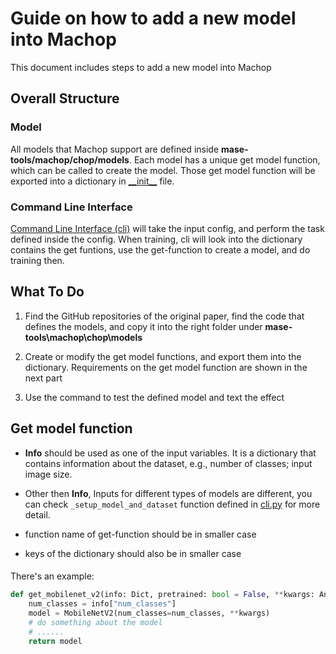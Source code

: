 # Guide on how to add a new model into Machop
This document includes steps to add a new model into Machop
## Overall Structure
### Model
All models that Machop support are defined inside **mase-tools/machop/chop/models**. Each model has a unique get model function, which can be called to create the model. Those get model function will be exported into a dictionary in [\_\_init\_\_](%2E%2E%5Cmachop%5Cchop%5Cmodels%5C%5F%5Finit%5F%5F.py) file. 

### Command Line Interface
[Command Line Interface (cli)](..\machop\chop\cli.py) will take the input config, and perform the task defined inside the config. When training, cli will look into the dictionary contains the get funtions, use the get-function to create a model, and do training then.

## What To Do
1. Find the GitHub repositories of the original paper, find the code that defines the models, and copy it into the right folder under **mase-tools\machop\chop\models**

2. Create or modify the get model functions, and export them into the dictionary. Requirements on the get model function are shown in the next part

3. Use the command to test the defined model and text the effect



## Get model function
- **Info** should be used as one of the input variables. It is a dictionary that contains information about the dataset, e.g., number of classes; input image size.

- Other then **Info**, Inputs for different types of models are different, you can check `_setup_model_and_dataset` function defined in [cli.py](..\machop\chop\cli.py) for more detail.

- function name of get-function should be in smaller case
- keys of the dictionary should also be in smaller case

#### 

There's an example:
```python
def get_mobilenet_v2(info: Dict, pretrained: bool = False, **kwargs: Any):
    num_classes = info["num_classes"]
    model = MobileNetV2(num_classes=num_classes, **kwargs)
    # do something about the model
    # ......
    return model
```